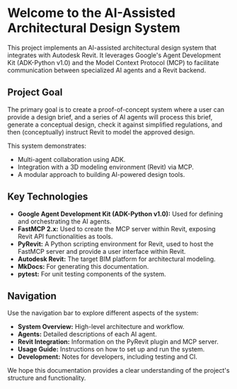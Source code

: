 # Welcome to the AI-Assisted Architectural Design System

This project implements an AI-assisted architectural design system that integrates with Autodesk Revit. It leverages Google's Agent Development Kit (ADK-Python v1.0) and the Model Context Protocol (MCP) to facilitate communication between specialized AI agents and a Revit backend.

## Project Goal

The primary goal is to create a proof-of-concept system where a user can provide a design brief, and a series of AI agents will process this brief, generate a conceptual design, check it against simplified regulations, and then (conceptually) instruct Revit to model the approved design.

This system demonstrates:
- Multi-agent collaboration using ADK.
- Integration with a 3D modeling environment (Revit) via MCP.
- A modular approach to building AI-powered design tools.

## Key Technologies

*   **Google Agent Development Kit (ADK-Python v1.0):** Used for defining and orchestrating the AI agents.
*   **FastMCP 2.x:** Used to create the MCP server within Revit, exposing Revit API functionalities as tools.
*   **PyRevit:** A Python scripting environment for Revit, used to host the FastMCP server and provide a user interface within Revit.
*   **Autodesk Revit:** The target BIM platform for architectural modeling.
*   **MkDocs:** For generating this documentation.
*   **pytest:** For unit testing components of the system.

## Navigation

Use the navigation bar to explore different aspects of the system:
*   **System Overview:** High-level architecture and workflow.
*   **Agents:** Detailed descriptions of each AI agent.
*   **Revit Integration:** Information on the PyRevit plugin and MCP server.
*   **Usage Guide:** Instructions on how to set up and run the system.
*   **Development:** Notes for developers, including testing and CI.

We hope this documentation provides a clear understanding of the project's structure and functionality.
